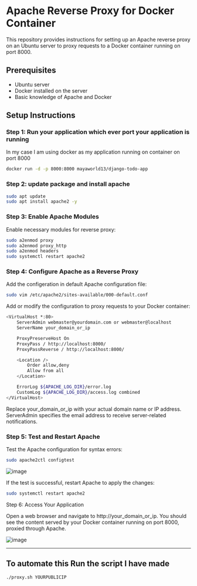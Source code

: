 # Apache Reverse Proxy for Docker Container

This repository provides instructions for setting up an Apache reverse proxy on an Ubuntu server to proxy requests to a Docker container running on port 8000.

## Prerequisites

- Ubuntu server
- Docker installed on the server
- Basic knowledge of Apache and Docker

## Setup Instructions

### Step 1: Run your application which ever port your application is running

In my case I am using docker as my application running on container on port 8000

   ```sh
   docker run -d -p 8000:8000 mayaworld13/django-todo-app
   ```
### Step 2: update package and install apache
  ```sh
  sudo apt update
  sudo apt install apache2 -y
  ```
### Step 3: Enable Apache Modules
Enable necessary modules for reverse proxy:

```sh
sudo a2enmod proxy
sudo a2enmod proxy_http
sudo a2enmod headers
sudo systemctl restart apache2
```
### Step 4: Configure Apache as a Reverse Proxy
Add the configeration in  default Apache configuration file:

```sh
sudo vim /etc/apache2/sites-available/000-default.conf
```
Add or modify the configuration to proxy requests to your Docker container:

```sh
<VirtualHost *:80>
    ServerAdmin webmaster@yourdomain.com or webmaster@localhost
    ServerName your_domain_or_ip

    ProxyPreserveHost On
    ProxyPass / http://localhost:8000/
    ProxyPassReverse / http://localhost:8000/

    <Location />
        Order allow,deny
        Allow from all
    </Location>

    ErrorLog ${APACHE_LOG_DIR}/error.log
    CustomLog ${APACHE_LOG_DIR}/access.log combined
</VirtualHost>
```

Replace your_domain_or_ip with your actual domain name or IP address. ServerAdmin specifies the email address to receive server-related notifications.

### Step 5: Test and Restart Apache
Test the Apache configuration for syntax errors:

```sh
sudo apache2ctl configtest
```
![image](https://github.com/mayaworld13/proxy-server/assets/127987256/cdd97088-6a4f-482a-8e54-c044ca415332)

If the test is successful, restart Apache to apply the changes:

```sh
sudo systemctl restart apache2
```

Step 6: Access Your Application

Open a web browser and navigate to http://your_domain_or_ip. You should see the content served by your Docker container running on port 8000, proxied through Apache.

![image](https://github.com/mayaworld13/proxy-server/assets/127987256/5e847214-21a3-4a11-8a5c-d7bff0c867af)

---

## To automate this Run the script I have made

```sh
./proxy.sh YOURPUBLICIP
```
